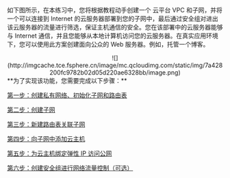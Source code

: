 如下图所示，在本练习中，您将根据教程动手创建一个 云平台 VPC 和子网，并将一个可以连接到 Internet 的云服务器部署到您的子网中，最后通过安全组对进出该云服务器的流量进行筛选，保证主机通信的安全。您在该部署中的云服务器能够与 Internet 通信，并且您能够从本地计算机访问您的云服务器。在真实应用环境下，您可以使用此方案创建面向公众的 Web 服务器。例如，托管一个博客。
<div style="text-align:center">
![](http://imgcache.tce.fsphere.cn/image/mc.qcloudimg.com/static/img/7a428200fc9782b02d05d220ae6328bb/image.png)

</div>
**为了实现该功能，您需要完成以下步骤：**

<a href="http://tce.fsphere.cn/document/product/215/8113" target="_blank">第一步：创建私有网络、初始化子网和路由表</a>

<a href="http://tce.fsphere.cn/document/product/215/8114" target="_blank">第二步：创建子网</a>

<a href="http://tce.fsphere.cn/document/product/215/8115" target="_blank">第三步：新建路由表关联子网</a>

<a href="http://tce.fsphere.cn/document/product/215/8116" target="_blank">第四步：向子网中添加云主机</a>

<a href="http://tce.fsphere.cn/document/product/215/8118" target="_blank">第五步：为云主机绑定弹性 IP 访问公网</a>

<a href="http://tce.fsphere.cn/document/product/215/8117" target="_blank">第六步：创建安全组进行网络流量控制（可选）</a>
